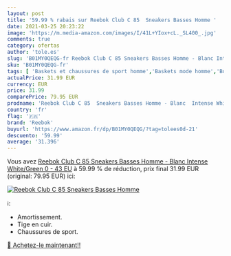 ```yaml
---
layout: post
title: '59.99 % rabais sur Reebok Club C 85  Sneakers Basses Homme '
date: 2021-03-25 20:23:22
image: 'https://m.media-amazon.com/images/I/41L+YIox+cL._SL400_.jpg'
comments: true
category: ofertas
author: 'tole.es'
slug: 'B01MY0QEQG-fr Reebok Club C 85 Sneakers Basses Homme - Blanc Intense...'
sku: 'B01MY0QEQG-fr'
tags: [ 'Baskets et chaussures de sport homme','Baskets mode homme','Boutiques','Chaussures','Chaussures et Sacs','Chaussures homme','Custom Stores','reebok', ]
actualPrice: 31.99 EUR
currency: EUR
price: 31.99
comparePrice: 79.95 EUR
prodname: 'Reebok Club C 85  Sneakers Basses Homme - Blanc  Intense White/Green 0  - 43 EU'
country: 'fr'
flag: '🇫🇷'
brand: 'Reebok'
buyurl: 'https://www.amazon.fr/dp/B01MY0QEQG/?tag=tolees0d-21'
descuento: '59.99'
average: '31.396'
---
```


Vous avez [Reebok Club C 85  Sneakers Basses Homme - Blanc  Intense White/Green 0  - 43 EU](https://www.amazon.fr/dp/B01MY0QEQG/?tag=tolees0d-21)  à  59.99 % de réduction, prix final  31.99 EUR (original: 79.95 EUR) ici:

[![Reebok Club C 85  Sneakers Basses Homme ](https://m.media-amazon.com/images/I/41L+YIox+cL._SL400_.jpg)](https://www.amazon.fr/dp/B01MY0QEQG/?tag=tolees0d-21)

ℹ️:

- Amortissement.
- Tige en cuir.
- Chaussures de sport.

[🛒 Achetez-le maintenant!!](https://www.amazon.fr/dp/B01MY0QEQG/?tag=tolees0d-21)
